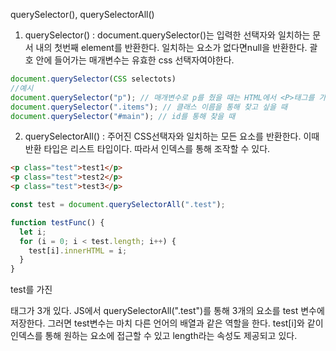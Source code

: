 querySelector(), querySelectorAll()
<br>

1. querySelector()
   : document.querySelector()는 입력한 선택자와 일치하는 문서 내의 첫번째 element를 반환한다. 일치하는 요소가 없다면null을 반환한다. 괄호 안에 들어가는 매개변수는 유효한 css 선택자여야한다.

```javascript
document.querySelector(CSS selectots)
//예시
document.querySelector("p"); // 매개변수로 p를 줬을 때는 HTML에서 <P>태그를 가진 요소들 중에 가장 첫번째 노드를 리턴
document.querySelector(".items"); // 클래스 이름을 통해 찾고 싶을 때
document.querySelector("#main"); // id를 통해 찾을 때
```

2. querySelectorAll()
   : 주어진 CSS선택자와 일치하는 모든 요소를 반환한다. 이때 반환 타입은 리스트 타입이다. 따라서 인덱스를 통해 조작할 수 있다.

```html
<p class="test">test1</p>
<p class="test">test2</p>
<p class="test">test3</p>
```

```javascript
const test = document.querySelectorAll(".test");

function testFunc() {
  let i;
  for (i = 0; i < test.length; i++) {
    test[i].innerHTML = i;
  }
}
```

test를 가진 <P>태그가 3개 있다. JS에서 querySelectorAll(".test")를 통해 3개의 요소를 test 변수에 저장한다. 그러면 test변수는 마치 다른 언어의 배열과 같은 역할을 한다. test[i]와 같이 인덱스를 통해 원하는 요소에 접근할 수 있고 length라는 속성도 제공되고 있다.
